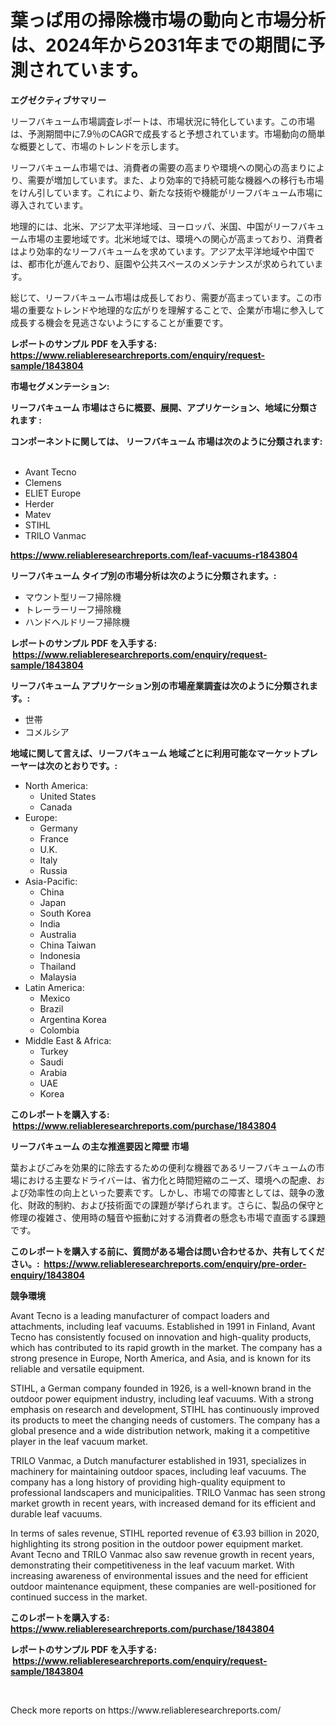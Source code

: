 <p><h1>葉っぱ用の掃除機市場の動向と市場分析は、2024年から2031年までの期間に予測されています。</h1></p><p><strong>エグゼクティブサマリー</strong></p>
<p><p>リーフバキューム市場調査レポートは、市場状況に特化しています。この市場は、予測期間中に7.9％のCAGRで成長すると予想されています。市場動向の簡単な概要として、市場のトレンドを示します。</p><p>リーフバキューム市場では、消費者の需要の高まりや環境への関心の高まりにより、需要が増加しています。また、より効率的で持続可能な機器への移行も市場をけん引しています。これにより、新たな技術や機能がリーフバキューム市場に導入されています。</p><p>地理的には、北米、アジア太平洋地域、ヨーロッパ、米国、中国がリーフバキューム市場の主要地域です。北米地域では、環境への関心が高まっており、消費者はより効率的なリーフバキュームを求めています。アジア太平洋地域や中国では、都市化が進んでおり、庭園や公共スペースのメンテナンスが求められています。</p><p>総じて、リーフバキューム市場は成長しており、需要が高まっています。この市場の重要なトレンドや地理的な広がりを理解することで、企業が市場に参入して成長する機会を見逃さないようにすることが重要です。</p></p>
<p><strong>レポートのサンプル PDF を入手する: <a href="https://www.reliableresearchreports.com/enquiry/request-sample/1843804">https://www.reliableresearchreports.com/enquiry/request-sample/1843804</a></strong></p>
<p><strong>市場セグメンテーション:</strong></p>
<p><strong> リーフバキューム 市場はさらに概要、展開、アプリケーション、地域に分類されます :</strong></p>
<p><strong>コンポーネントに関しては、 リーフバキューム 市場は次のように分類されます: &nbsp;</strong></p>
<p><ul><li>Avant Tecno</li><li>Clemens</li><li>ELIET Europe</li><li>Herder</li><li>Matev</li><li>STIHL</li><li>TRILO Vanmac</li></ul></p>
<p><strong><a href="https://www.reliableresearchreports.com/leaf-vacuums-r1843804">https://www.reliableresearchreports.com/leaf-vacuums-r1843804</a></strong></p>
<p><strong> リーフバキューム タイプ別の市場分析は次のように分類されます。:</strong></p>
<p><ul><li>マウント型リーフ掃除機</li><li>トレーラーリーフ掃除機</li><li>ハンドヘルドリーフ掃除機</li></ul></p>
<p><strong>レポートのサンプル PDF を入手する: &nbsp;<a href="https://www.reliableresearchreports.com/enquiry/request-sample/1843804">https://www.reliableresearchreports.com/enquiry/request-sample/1843804</a></strong></p>
<p><strong> リーフバキューム アプリケーション別の市場産業調査は次のように分類されます。:</strong></p>
<p><ul><li>世帯</li><li>コメルシア</li></ul></p>
<p><strong>地域に関して言えば、リーフバキューム 地域ごとに利用可能なマーケットプレーヤーは次のとおりです。:</strong></p>
<p><ul>
    <li>
        North America:
        <ul>
            <li>United States</li>
            <li>Canada</li>
        </ul>
    </li>
    <li>
        Europe:
        <ul>
            <li>Germany</li>
            <li>France</li>
            <li>U.K.</li>
            <li>Italy</li>
            <li>Russia</li>
        </ul>
    </li>
    <li>
        Asia-Pacific:
        <ul>
            <li>China</li>
            <li>Japan</li>
            <li>South Korea</li>
            <li>India</li>
            <li>Australia</li>
            <li>China Taiwan</li>
            <li>Indonesia</li>
            <li>Thailand</li>
            <li>Malaysia</li>
        </ul>
    </li>
    <li>
        Latin America:
        <ul>
            <li>Mexico</li>
            <li>Brazil</li>
            <li>Argentina Korea</li>
            <li>Colombia</li>
        </ul>
    </li>
    <li>
        Middle East & Africa:
        <ul>
            <li>Turkey</li>
            <li>Saudi</li>
            <li>Arabia</li>
            <li>UAE</li>
            <li>Korea</li>
        </ul>
    </li>
    </ul></p>
<p><strong>このレポートを購入する: &nbsp;<a href="https://www.reliableresearchreports.com/purchase/1843804">https://www.reliableresearchreports.com/purchase/1843804</a></strong></p>
<p><strong>リーフバキューム の主な推進要因と障壁 市場</strong></p>
<p><p>葉およびごみを効果的に除去するための便利な機器であるリーフバキュームの市場における主要なドライバーは、省力化と時間短縮のニーズ、環境への配慮、および効率性の向上といった要素です。しかし、市場での障害としては、競争の激化、財政的制約、および技術面での課題が挙げられます。さらに、製品の保守と修理の複雑さ、使用時の騒音や振動に対する消費者の懸念も市場で直面する課題です。</p></p>
<p><strong>このレポートを購入する前に、質問がある場合は問い合わせるか、共有してください。:&nbsp; <a href="https://www.reliableresearchreports.com/enquiry/pre-order-enquiry/1843804">https://www.reliableresearchreports.com/enquiry/pre-order-enquiry/1843804</a></strong></p>
<p><strong>競争環境</strong></p>
<p><p>Avant Tecno is a leading manufacturer of compact loaders and attachments, including leaf vacuums. Established in 1991 in Finland, Avant Tecno has consistently focused on innovation and high-quality products, which has contributed to its rapid growth in the market. The company has a strong presence in Europe, North America, and Asia, and is known for its reliable and versatile equipment.</p><p>STIHL, a German company founded in 1926, is a well-known brand in the outdoor power equipment industry, including leaf vacuums. With a strong emphasis on research and development, STIHL has continuously improved its products to meet the changing needs of customers. The company has a global presence and a wide distribution network, making it a competitive player in the leaf vacuum market.</p><p>TRILO Vanmac, a Dutch manufacturer established in 1931, specializes in machinery for maintaining outdoor spaces, including leaf vacuums. The company has a long history of providing high-quality equipment to professional landscapers and municipalities. TRILO Vanmac has seen strong market growth in recent years, with increased demand for its efficient and durable leaf vacuums.</p><p>In terms of sales revenue, STIHL reported revenue of €3.93 billion in 2020, highlighting its strong position in the outdoor power equipment market. Avant Tecno and TRILO Vanmac also saw revenue growth in recent years, demonstrating their competitiveness in the leaf vacuum market. With increasing awareness of environmental issues and the need for efficient outdoor maintenance equipment, these companies are well-positioned for continued success in the market.</p></p>
<p><strong>このレポートを購入する: &nbsp; <a href="https://www.reliableresearchreports.com/purchase/1843804">https://www.reliableresearchreports.com/purchase/1843804</a></strong></p>
<p><strong>レポートのサンプル PDF を入手する: &nbsp;<a href="https://www.reliableresearchreports.com/enquiry/request-sample/1843804">https://www.reliableresearchreports.com/enquiry/request-sample/1843804</a></strong><strong></strong></p>
<p>&nbsp;</p>
<p>Check more reports on https://www.reliableresearchreports.com/</p>